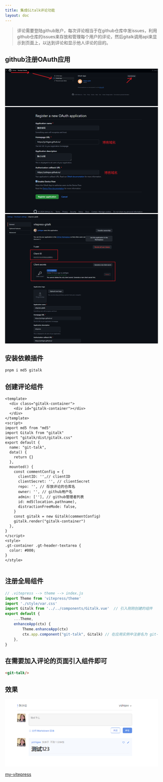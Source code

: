 ```yaml
---
title: 集成Gitalk评论功能
layout: doc
---
```


> 评论需要登陆github账户，每次评论相当于在github仓库中发issues，利用github仓库的issues来存放和管理每个用户的评论，然后gitalk调用api来显示到页面上，以达到评论和显示他人评论的目的。
## github注册OAuth应用
![img.png](images/github-setting.png)
![img.png](images/create-OAuth.png)
![img.png](images/OAuth.png)

## 安装依赖插件
```sh
pnpm i md5 gitalk
```
## 创建评论组件
```vue
<template>
  <div class="gitalk-container">
    <div id="gitalk-container"></div>
  </div>
</template>
<script>
import md5 from "md5"
import Gitalk from "gitalk"
import "gitalk/dist/gitalk.css"
export default {
  name: "git-talk",
  data() {
    return {}
  },
  mounted() {
    const commentConfig = {
      clientID: '',// clientID
      clientSecret: '', // clientSecret
      repo: '', // 存放评论的仓库名
      owner: '', // github用户名
      admin: [''], // github管理者列表
      id: md5(location.pathname),
      distractionFreeMode: false,
    }
    const gitalk = new Gitalk(commentConfig)
    gitalk.render("gitalk-container")
  },
}
</script>
<style>
.gt-container .gt-header-textarea {
  color: #000;
}
</style>


```

## 注册全局组件
```js
// .vitepress --> theme --> index.js
import Theme from 'vitepress/theme'
import './style/var.css'
import Gitalk from '../../components/Gitalk.vue'  // 引入刚刚创建的组件
export default {
    ...Theme,
    enhanceApp(ctx) {
        Theme.enhanceApp(ctx)
        ctx.app.component("git-talk", Gitalk) // 在应用实例中注册名为 git-talk 的自定义组件 Gitalk
    },
}

```
## 在需要加入评论的页面引入组件即可
```md
<git-talk/>
```
## 效果
![img.png](images/pinglun.png)

[my-vitepress](https://yizhigee.github.io/)

